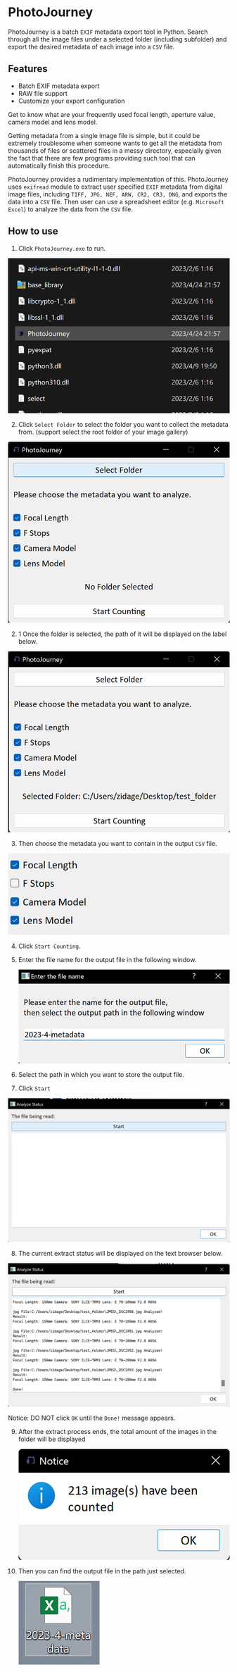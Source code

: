 # PhotoJourney

PhotoJourney is a batch `EXIF` metadata export tool in Python. Search through all the image files under a selected folder (including subfolder) and export the desired metadata of each image into a `CSV` file.

## Features

- Batch EXIF metadata export
- RAW file support
- Customize your export configuration

Get to know what are your frequently used focal length, aperture value, camera model and lens model. 

Getting metadata from a single image file is simple, but it could be extremely troublesome when someone wants to get all the metadata from thousands of files or scattered files in a messy directory, especially given the fact that there are few programs providing such tool that can automatically finish this procedure. 

PhotoJourney provides a rudimentary implementation of this. PhotoJourney uses `exifread` module to extract user specified `EXIF` metadata from digital image files, including `TIFF, JPG, NEF, ARW, CR2, CR3, DNG`, and exports the data into a `CSV` file. Then user can use a spreadsheet editor (e.g. `Microsoft Excel`) to analyze the data from the `CSV` file.

## How to use

1. Click `PhotoJourney.exe` to run.

![](https://raw.githubusercontent.com/zidage/PhotoJourney/main/docs/tutorial_screenshots/screenshot01.png)

2. Click `Select Folder` to select the folder you want to collect the metadata from. (support select the root folder of your image gallery)

![](https://raw.githubusercontent.com/zidage/PhotoJourney/main/docs/tutorial_screenshots/screenshot02.png)

2. 1 Once the folder is selected, the path of it will be displayed on the label below.

![](https://raw.githubusercontent.com/zidage/PhotoJourney/main/docs/tutorial_screenshots/screenshot03.png)

3. Then choose the metadata you want to contain in the output `CSV` file.

![](https://raw.githubusercontent.com/zidage/PhotoJourney/main/docs/tutorial_screenshots/screenshot04.png)

4. Click `Start Counting`.

5. Enter the file name for the output file in the following window.

   ![](https://raw.githubusercontent.com/zidage/PhotoJourney/main/docs/tutorial_screenshots/screenshot05.png)

6. Select the path in which you want to store the output file.
7. Click `Start`

![](https://raw.githubusercontent.com/zidage/PhotoJourney/main/docs/tutorial_screenshots/screenshot06.png)

8. The current extract status will be displayed on the text browser below.

![](https://raw.githubusercontent.com/zidage/PhotoJourney/main/docs/tutorial_screenshots/screenshot07.png)

Notice: DO NOT click `OK` until the `Done!` message appears.

9. After the extract process ends, the total amount of the images in the folder will be displayed

   ![](https://raw.githubusercontent.com/zidage/PhotoJourney/main/docs/tutorial_screenshots/screenshot08.png)

10. Then you can find the output file in the path just selected.

    ![](https://raw.githubusercontent.com/zidage/PhotoJourney/main/docs/tutorial_screenshots/screenshot09.png)

